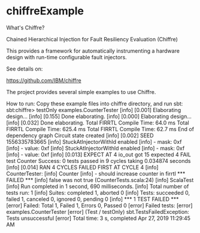 # chiffreExample

What's Chiffre?

Chained Hierarchical Injection for Fault Resiliency Evaluation (Chiffre)

This provides a framework for automatically instrumenting a hardware design with run-time configurable fault injectors. 

See details on:

https://github.com/IBM/chiffre

The project provides several simple examples to use Chiffre.

How to run:
Copy these example files into chiffre directory, and run sbt:
sbt:chiffre> testOnly examples.CounterTester
[info] [0.001] Elaborating design...
[info] [0.155] Done elaborating.
[info] [0.000] Elaborating design...
[info] [0.032] Done elaborating.
Total FIRRTL Compile Time: 64.0 ms
Total FIRRTL Compile Time: 625.4 ms
Total FIRRTL Compile Time: 62.7 ms
End of dependency graph
Circuit state created
[info] [0.002] SEED 1556335783665
[info] StuckAtInjectorWithId enabled
[info]   - mask: 0xf
[info]   - value: 0xf
[info] StuckAtInjectorWithId enabled
[info]   - mask: 0xf
[info]   - value: 0xf
[info] [0.013] EXPECT AT 4   io_out got 15 expected 4 FAIL
test Counter Success: 0 tests passed in 9 cycles taking 0.034874 seconds
[info] [0.014] RAN 4 CYCLES FAILED FIRST AT CYCLE 4
[info] CounterTester:
[info] Counter
[info] - should increase counter in firrtl *** FAILED ***
[info]   false was not true (CounterTests.scala:24)
[info] ScalaTest
[info] Run completed in 1 second, 690 milliseconds.
[info] Total number of tests run: 1
[info] Suites: completed 1, aborted 0
[info] Tests: succeeded 0, failed 1, canceled 0, ignored 0, pending 0
[info] *** 1 TEST FAILED ***
[error] Failed: Total 1, Failed 1, Errors 0, Passed 0
[error] Failed tests:
[error]         examples.CounterTester
[error] (Test / testOnly) sbt.TestsFailedException: Tests unsuccessful
[error] Total time: 3 s, completed Apr 27, 2019 11:29:45 AM

